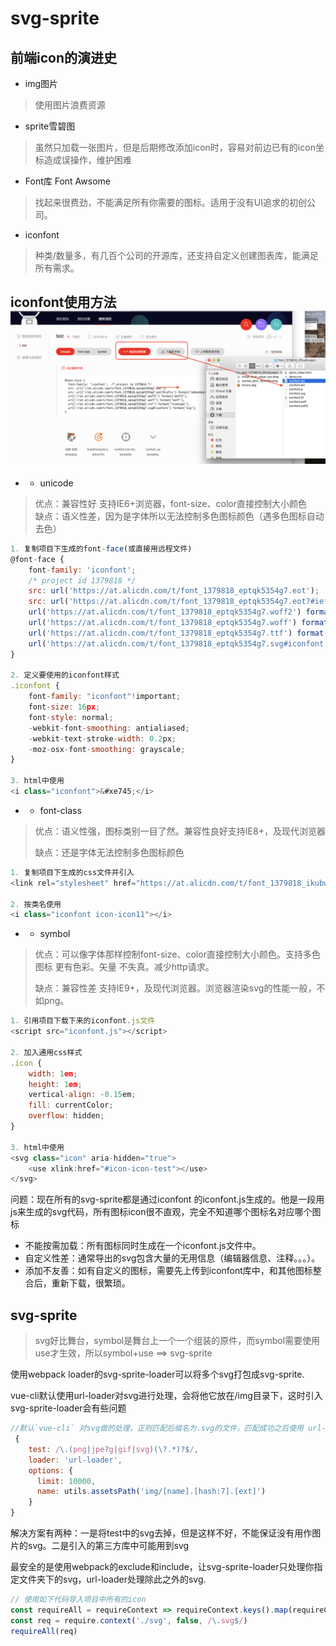 # svg-sprite

## 前端icon的演进史

* img图片

> 使用图片浪费资源

* sprite雪碧图

> 虽然只加载一张图片，但是后期修改添加icon时，容易对前边已有的icon坐标造成误操作，维护困难

* Font库 Font Awsome

> 找起来很费劲，不能满足所有你需要的图标。适用于没有UI追求的初创公司。

* iconfont

> 种类/数量多，有几百个公司的开源库，还支持自定义创建图表库，能满足所有需求。

## iconfont使用方法![](/assets/iconfont.png)

* * unicode

> 优点：兼容性好 支持IE6+浏览器，font-size、color直接控制大小颜色  
> 缺点：语义性差，因为是字体所以无法控制多色图标颜色（遇多色图标自动去色）

```javascript
1. 复制项目下生成的font-face(或直接用远程文件)
@font-face {
    font-family: 'iconfont';
    /* project id 1379818 */
    src: url('https://at.alicdn.com/t/font_1379818_eptqk5354g7.eot');
    src: url('https://at.alicdn.com/t/font_1379818_eptqk5354g7.eot?#iefix') format('embedded-opentype'), 
    url('https://at.alicdn.com/t/font_1379818_eptqk5354g7.woff2') format('woff2'), 
    url('https://at.alicdn.com/t/font_1379818_eptqk5354g7.woff') format('woff'), 
    url('https://at.alicdn.com/t/font_1379818_eptqk5354g7.ttf') format('truetype'), 
    url('https://at.alicdn.com/t/font_1379818_eptqk5354g7.svg#iconfont') format('svg');
}

2. 定义要使用的iconfont样式
.iconfont {
    font-family: "iconfont"!important;
    font-size: 16px;
    font-style: normal;
    -webkit-font-smoothing: antialiased;
    -webkit-text-stroke-width: 0.2px;
    -moz-osx-font-smoothing: grayscale;
}

3. html中使用
<i class="iconfont">&#xe745;</i>
```

* * font-class

> 优点：语义性强，图标类别一目了然。兼容性良好支持IE8+，及现代浏览器
>
> 缺点：还是字体无法控制多色图标颜色

```javascript
1. 复制项目下生成的css文件并引入
<link rel="stylesheet" href="https://at.alicdn.com/t/font_1379818_ikubw1ig6m.css">

2. 按类名使用
<i class="iconfont icon-icon11"></i>
```

* * symbol

> 优点：可以像字体那样控制font-size、color直接控制大小颜色。支持多色图标 更有色彩。矢量 不失真。减少http请求。
>
> 缺点：兼容性差 支持IE9+，及现代浏览器。浏览器渲染svg的性能一般，不如png。

```js
1. 引用项目下载下来的iconfont.js文件
<script src="iconfont.js"></script>

2. 加入通用css样式
.icon {
    width: 1em;
    height: 1em;
    vertical-align: -0.15em;
    fill: currentColor;
    overflow: hidden;
}

3. html中使用
<svg class="icon" aria-hidden="true">
    <use xlink:href="#icon-icon-test"></use>
</svg>
```

问题：现在所有的svg-sprite都是通过iconfont 的iconfont.js生成的。他是一段用js来生成的svg代码，所有图标icon很不直观，完全不知道哪个图标名对应哪个图标

* 不能按需加载：所有图标同时生成在一个iconfont.js文件中。
* 自定义性差：通常导出的svg包含大量的无用信息（编辑器信息、注释。。。）。
* 添加不友善：如有自定义的图标，需要先上传到iconfont库中，和其他图标整合后，重新下载，很繁琐。

## svg-sprite

> svg好比舞台，symbol是舞台上一个一个组装的原件，而symbol需要使用use才生效，所以symbol+use ==&gt; svg-sprite

使用webpack loader的svg-sprite-loader可以将多个svg打包成svg-sprite.

vue-cli默认使用url-loader对svg进行处理，会将他它放在/img目录下，这时引入svg-sprite-loader会有些问题

```javascript
//默认`vue-cli` 对svg做的处理，正则匹配后缀名为.svg的文件，匹配成功之后使用 url-loader 进行处理。
 {
    test: /\.(png|jpe?g|gif|svg)(\?.*)?$/,
    loader: 'url-loader',
    options: {
      limit: 10000,
      name: utils.assetsPath('img/[name].[hash:7].[ext]')
    }
}
```

解决方案有两种：一是将test中的svg去掉，但是这样不好，不能保证没有用作图片的svg。二是引入的第三方库中可能用到svg

最安全的是使用webpack的exclude和include，让svg-sprite-loader只处理你指定文件夹下的svg，url-loader处理除此之外的svg.

```javascript
// 使用如下代码导入项目中所有的icon
const requireAll = requireContext => requireContext.keys().map(requireContext)
const req = require.context('./svg', false, /\.svg$/)
requireAll(req)
```



